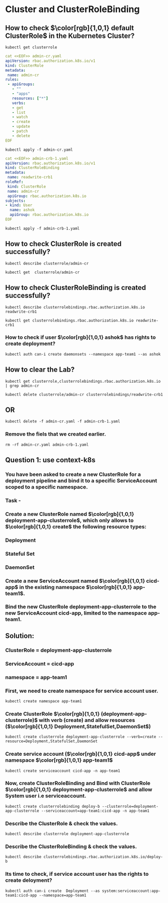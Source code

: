 # Cluster and ClusterRoleBinding

## How to check $\color[rgb]{1,0,1} default ClusterRole$ in the Kubernetes Cluster?
```
kubectl get clusterrole
```

```yaml
cat <<EOF>> admin-cr.yaml
apiVersion: rbac.authorization.k8s.io/v1
kind: ClusterRole
metadata:
 name: admin-cr
rules:
 - apiGroups:
   - ""
   - "apps"
   resources: ["*"]
   verbs:
   - get
   - list
   - watch
   - create
   - update
   - patch
   - delete
EOF
```

```
kubectl apply -f admin-cr.yaml
```

	  
	  
```yaml
cat <<EOF>> admin-crb-1.yaml
apiVersion: rbac.authorization.k8s.io/v1
kind: ClusterRoleBinding
metadata:
 name: readwrite-crb1
roleRef:
 kind: ClusterRole
 name: admin-cr
 apiGroup: rbac.authorization.k8s.io
subjects:
- kind: User
  name: ashok
  apiGroup: rbac.authorization.k8s.io
EOF
```

```
kubectl apply -f admin-crb-1.yaml
```

## How to check ClusterRole is created successfully?
```
kubectl describe clusterrole/admin-cr 
```
```
kubectl get  clusterrole/admin-cr 
```

## How to check ClusterRoleBinding is created successfully?
```
kubectl describe clusterrolebindings.rbac.authorization.k8s.io readwrite-crb1
```
```
kubectl get clusterrolebindings.rbac.authorization.k8s.io readwrite-crb1
```

### How to check if user $\color[rgb]{1,0,1} ashok$ has rights to create deployment?
```
kubectl auth can-i create daemonsets --namespace app-team1 --as ashok
```


## How to clear the Lab?

```
kubectl get clusterrole,clusterrolebindings.rbac.authorization.k8s.io | grep admin-cr
```
```
kubectl delete clusterrole/admin-cr clusterrolebindings/readwrite-crb1
```

## OR
```
kubectl delete -f admin-cr.yaml -f admin-crb-1.yaml
```

### Remove the fiels that we created earlier.
```
rm -rf admin-cr.yaml admin-crb-1.yaml
```






## Question 1: use context-k8s
### You have been asked to create a new ClusterRole for a deployment pipeline and bind it to a specific ServiceAccount scoped to a specific namespace.

### Task -
### Create a new ClusterRole named $\color[rgb]{1,0,1} deployment-app-clusterrole$, which only allows to $\color[rgb]{1,0,1} create$ the following resource types:
### Deployment
### Stateful Set
### DaemonSet
### Create a new ServiceAccount named $\color[rgb]{1,0,1} cicd-app$ in the existing namespace $\color[rgb]{1,0,1} app-team1$.
### Bind the new ClusterRole deployment-app-clusterrole to the new ServiceAccount cicd-app, limited to the namespace app-team1.

## **Solution:**
### ClusterRole = deployment-app-clusterrole
### ServiceAccount = cicd-app
### namespace = app-team1

### First, we need to create namespace for service account user.
```
kubectl create namespace app-team1
```
### Create ClusterRole $\color[rgb]{1,0,1} (deployment-app-clusterrole)$ with verb (create) and allow resources ($\color[rgb]{1,0,1} Deployment,StatefulSet,DaemonSet$)
```
kubectl create clusterrole deployment-app-clusterrole --verb=create --resource=Deployment,StatefulSet,DaemonSet
```
### Create service account ($\color[rgb]{1,0,1} cicd-app$ under namespace $\color[rgb]{1,0,1} app-team1$
```
kubectl create serviceaccount cicd-app -n app-team1
```
### Now, create ClusterRoleBinding and Bind with ClusterRole $\color[rgb]{1,0,1} deployment-app-clusterrole$ and allow System user i.e serviceaccount.

```
kubectl create clusterrolebinding deploy-b --clusterrole=deployment-app-clusterrole --serviceaccount=app-team1:cicd-app -n app-team1
```
### Describe the ClusterRole & check the values.
```
kubectl describe clusterrole deployment-app-clusterrole
```

### Describe the ClusterRoleBinding & check the values.
```
kubectl describe clusterrolebindings.rbac.authorization.k8s.io/deploy-b
```
### Its time to check, if service account user has the rights to create deloyment?
```
kubectl auth can-i create  Deployment --as system:serviceaccount:app-team1:cicd-app --namespace=app-team1
```
